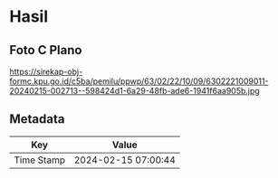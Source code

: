 # Hasil

## Foto C Plano

https://sirekap-obj-formc.kpu.go.id/c5ba/pemilu/ppwp/63/02/22/10/09/6302221009011-20240215-002713--598424d1-6a29-48fb-ade6-1941f6aa905b.jpg


## Metadata

| Key        | Value               |
| ---------- | ------------------- |
| Time Stamp | 2024-02-15 07:00:44 |



